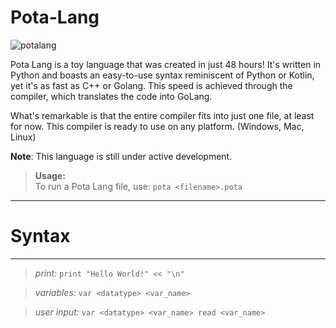 # Pota-Lang

![potalang](https://github.com/UpBeat25/Pota-Lang/blob/main/Potalang.png)

Pota Lang is a toy language that was created in just 48 hours! It's written in Python and boasts an easy-to-use syntax reminiscent of Python or Kotlin, yet it's as fast as C++ or Golang. This speed is achieved through the compiler, which translates the code into GoLang.

What's remarkable is that the entire compiler fits into just one file, at least for now. This compiler is ready to use on any platform. (Windows, Mac, Linux)

**Note**: This language is still under active development.

> **Usage:**  
To run a Pota Lang file, use: `pota <filename>.pota`

---

# Syntax

---

>*print:*
`print "Hello World!" << "\n"`

>*variables:*
`var <datatype> <var_name>`

>*user input:*
`var <datatype> <var_name>
read <var_name>
`
